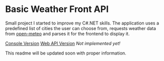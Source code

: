 # Basic Weather Front API

Small project I started to improve my C#.NET skills.
The application uses a predefined list of cities the user can choose from, requests weather data from [open-meteo](https://open-meteo.com/en/docs) and parses it for the frontend to display it.

[Console Version](BasicWeatherApi.Console/README.md)
[Web API Version](BasicWeatherApi.Web/README.md) _Not implemented yet!_

This readme will be updated soon with proper information.